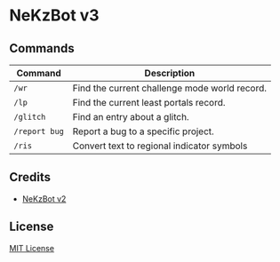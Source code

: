 # NeKzBot v3

## Commands

| Command       | Description                                   |
| ------------- | --------------------------------------------- |
| `/wr`         | Find the current challenge mode world record. |
| `/lp`         | Find the current least portals record.        |
| `/glitch`     | Find an entry about a glitch.                 |
| `/report bug` | Report a bug to a specific project.           |
| `/ris`        | Convert text to regional indicator symbols    |

## Credits

- [NeKzBot v2]

[NeKzBot v2]: https://github.com/NeKzor/NeKzBot

## License

[MIT License](./LICENSE)
